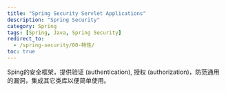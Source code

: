 ```yaml
---
title: "Spring Security Servlet Applications"
description: "Spring Security"
category: Spring
tags: [Spring, Java, Spring Security]
redirect_to:
  - /spring-security/00-特性/
toc: true
---
```


Sping的安全框架，提供验证 (authentication), 授权 (authorization)，防范通用的漏洞，集成其它类库以便简单使用。

